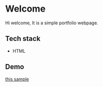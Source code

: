 # Welcome
Hi welcome, It is a simple portfolio webpage.

## Tech stack
- HTML

## Demo
[this sample](https://integrify-finland.github.io/bof-introduction-sample/)

